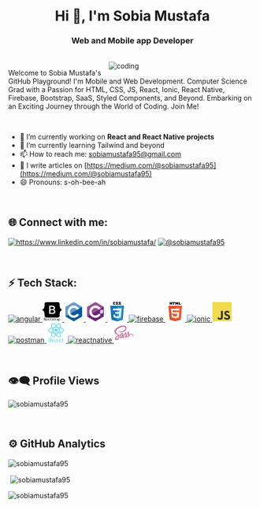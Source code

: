 
<h1 align="center">Hi 👋, I'm Sobia Mustafa</h1>
<h3 align="center">Web and Mobile app Developer</h3>
<br/>
<img align="right" alt="coding" width="300" src="https://media.tenor.com/S59bPkT0pqcAAAAC/programming.gif" />

<p align="left">
Welcome to Sobia Mustafa's GitHub Playground!
I'm Mobile and Web Development. Computer Science Grad with a Passion for HTML, CSS, JS, React, Ionic, React Native, Firebase, Bootstrap, SaaS, Styled Components, and Beyond. Embarking on an Exciting Journey through the World of Coding. Join Me!
</p> <br/>

- 🔭 I’m currently working on **React and React Native projects**
- 🌱 I’m currently learning Tailwind and beyond 
- 📫 How to reach me: sobiamustafa95@gmail.com 
- 📝 I write articles on [https://medium.com/@sobiamustafa95](https://medium.com/@sobiamustafa95)
- 😄 Pronouns: s-oh-bee-ah 
<br/>
<h2 align="left"> 🌐 Connect with me:</h2>
<p align="left">
<a href="https://linkedin.com/in/https://www.linkedin.com/in/sobiamustafa/" target="blank"><img align="center" src="https://raw.githubusercontent.com/rahuldkjain/github-profile-readme-generator/master/src/images/icons/Social/linked-in-alt.svg" alt="https://www.linkedin.com/in/sobiamustafa/" height="30" width="40" /></a>
<a href="https://medium.com/@sobiamustafa95" target="blank"><img align="center" src="https://raw.githubusercontent.com/rahuldkjain/github-profile-readme-generator/master/src/images/icons/Social/medium.svg" alt="@sobiamustafa95" height="30" width="40" /></a>
</p> <br/>

<h2 align="left"> ⚡ Tech Stack:</h2>
<p align="left"> <a href="https://angular.io" target="_blank" rel="noreferrer"> <img src="https://angular.io/assets/images/logos/angular/angular.svg" alt="angular" width="40" height="40"/> </a> <a href="https://getbootstrap.com" target="_blank" rel="noreferrer"> <img src="https://raw.githubusercontent.com/devicons/devicon/master/icons/bootstrap/bootstrap-plain-wordmark.svg" alt="bootstrap" width="40" height="40"/> </a> <a href="https://www.cprogramming.com/" target="_blank" rel="noreferrer"> <img src="https://raw.githubusercontent.com/devicons/devicon/master/icons/c/c-original.svg" alt="c" width="40" height="40"/> </a> <a href="https://www.w3schools.com/cs/" target="_blank" rel="noreferrer"> <img src="https://raw.githubusercontent.com/devicons/devicon/master/icons/csharp/csharp-original.svg" alt="csharp" width="40" height="40"/> </a> <a href="https://www.w3schools.com/css/" target="_blank" rel="noreferrer"> <img src="https://raw.githubusercontent.com/devicons/devicon/master/icons/css3/css3-original-wordmark.svg" alt="css3" width="40" height="40"/> </a> <a href="https://firebase.google.com/" target="_blank" rel="noreferrer"> <img src="https://www.vectorlogo.zone/logos/firebase/firebase-icon.svg" alt="firebase" width="40" height="40"/> </a> <a href="https://www.w3.org/html/" target="_blank" rel="noreferrer"> <img src="https://raw.githubusercontent.com/devicons/devicon/master/icons/html5/html5-original-wordmark.svg" alt="html5" width="40" height="40"/> </a> <a href="https://ionicframework.com" target="_blank" rel="noreferrer"> <img src="https://upload.wikimedia.org/wikipedia/commons/d/d1/Ionic_Logo.svg" alt="ionic" width="40" height="40"/> </a> <a href="https://developer.mozilla.org/en-US/docs/Web/JavaScript" target="_blank" rel="noreferrer"> <img src="https://raw.githubusercontent.com/devicons/devicon/master/icons/javascript/javascript-original.svg" alt="javascript" width="40" height="40"/> </a> <a href="https://postman.com" target="_blank" rel="noreferrer"> <img src="https://www.vectorlogo.zone/logos/getpostman/getpostman-icon.svg" alt="postman" width="40" height="40"/> </a> <a href="https://reactjs.org/" target="_blank" rel="noreferrer"> <img src="https://raw.githubusercontent.com/devicons/devicon/master/icons/react/react-original-wordmark.svg" alt="react" width="40" height="40"/> </a> <a href="https://reactnative.dev/" target="_blank" rel="noreferrer"> <img src="https://reactnative.dev/img/header_logo.svg" alt="reactnative" width="40" height="40"/> </a> <a href="https://sass-lang.com" target="_blank" rel="noreferrer"> <img src="https://raw.githubusercontent.com/devicons/devicon/master/icons/sass/sass-original.svg" alt="sass" width="40" height="40"/> </a> </p><br/>
<h2> 👁️‍🗨️ Profile Views </h2>
<p align="left"> <img src="https://komarev.com/ghpvc/?username=sobiamustafa95&label=Profile%20views&color=0e75b6&style=flat" alt="sobiamustafa95" /> </p><br/>

<h2> ⚙️ GitHub Analytics</h2>
<p><img align="center" src="https://github-readme-stats.vercel.app/api/top-langs?username=sobiamustafa95&show_icons=true&locale=en&layout=compact" alt="sobiamustafa95" /></p>

<p>&nbsp;<img align="center" src="https://github-readme-stats.vercel.app/api?username=sobiamustafa95&show_icons=true&locale=en" alt="sobiamustafa95" /></p>

<p><img align="center" src="https://github-readme-streak-stats.herokuapp.com/?user=sobiamustafa95&" alt="sobiamustafa95" /></p>
